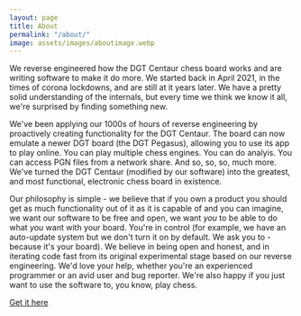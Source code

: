 ```yaml
---
layout: page
title: About
permalink: "/about/"
image: assets/images/aboutimage.webp
---
```


We reverse engineered how the DGT Centaur chess board works and are writing software to make it do more. We started back in April 2021, in the times of corona lockdowns, and are still at it years later. We have a pretty solid understanding of the internals, but every time we think we know it all, we're surprised by finding something new.

We've been applying our 1000s of hours of reverse engineering by proactively creating functionality for the DGT Centaur. The board can now emulate a newer DGT board (the DGT Pegasus), allowing you to use its app to play online. You can play multiple chess engines. You can do analyis. You can access PGN files from a network share. And so, so, so, much more. We've turned the DGT Centaur (modified by our software) into the greatest, and most functional, electronic chess board in existence.

Our philosophy is simple - we believe that if you own a product you should get as much functionality out of it as it is capable of and you can imagine, we want our software to be free and open, we want *you* to be able to do what *you* want with your board. You're in control (for example, we have an auto-update system but we don't turn it on by default. We ask you to - because it's your board). We believe in being open and honest, and in iterating code fast from its original experimental stage based on our reverse engineering. We'd love your help, whether you're an experienced programmer or an avid user and bug reporter. We're also happy if you just want to use the software to, you know, play chess.

[Get it here](https://github.com/EdNekebno/DGTCentaurMods)

